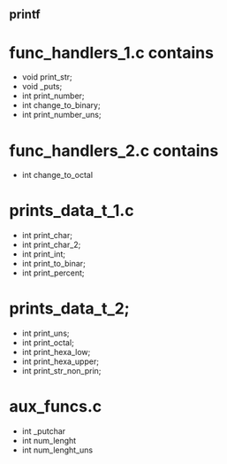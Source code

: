 ## printf


# func_handlers_1.c contains

+ void print_str;
+ void _puts;
+ int print_number;
+ int change_to_binary;
+ int print_number_uns;

# func_handlers_2.c contains

+ int change_to_octal

# prints_data_t_1.c

+ int print_char;
+ int print_char_2;
+ int print_int;
+ int print_to_binar;
+ int print_percent;

# prints_data_t_2;

+ int print_uns;
+ int print_octal;
+ int print_hexa_low;
+ int print_hexa_upper;
+ int print_str_non_prin;

# aux_funcs.c


+ int _putchar
+ int num_lenght
+ int num_lenght_uns
